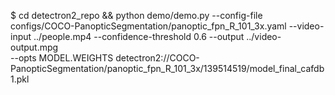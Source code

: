 $ cd detectron2_repo && python demo/demo.py --config-file configs/COCO-PanopticSegmentation/panoptic_fpn_R_101_3x.yaml --video-input ../people.mp4 --confidence-threshold 0.6 --output ../video-output.mpg \
  --opts MODEL.WEIGHTS detectron2://COCO-PanopticSegmentation/panoptic_fpn_R_101_3x/139514519/model_final_cafdb1.pkl